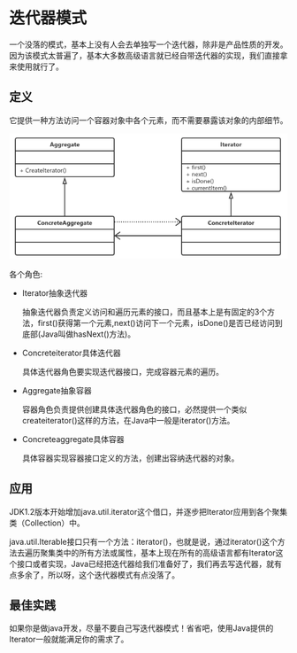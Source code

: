 # 迭代器模式

​		一个没落的模式，基本上没有人会去单独写一个迭代器，除非是产品性质的开发。因为该模式太普遍了，基本大多数高级语言就已经自带迭代器的实现，我们直接拿来使用就行了。

## 定义

​		它提供一种方法访问一个容器对象中各个元素，而不需要暴露该对象的内部细节。

![image-20201207122016951](img/iterator/image-20201207122016951.png)

各个角色:

- Iterator抽象迭代器

  抽象迭代器负责定义访问和遍历元素的接口，而且基本上是有固定的3个方法，first()获得第一个元素,next()访问下一个元素，isDone()是否已经访问到底部(Java叫做hasNext()方法)。

- Concreteiterator具体迭代器

  具体迭代器角色要实现迭代器接口，完成容器元素的遍历。

- Aggregate抽象容器

  容器角色负责提供创建具体迭代器角色的接口，必然提供一个类似createiterator()这样的方法，在Java中一般是iterator()方法。

- Concreteaggregate具体容器

  具体容器实现容器接口定义的方法，创建出容纳迭代器的对象。

## 应用

​	JDK1.2版本开始增加java.util.iterator这个借口，并逐步把Iterator应用到各个聚集类（Collection）中。

​	java.util.Iterable接口只有一个方法：iterator()，也就是说，通过iterator()这个方法去遍历聚集类中的所有方法或属性，基本上现在所有的高级语言都有Iterator这个接口或者实现，Java已经把迭代器给我们准备好了，我们再去写迭代器，就有点多余了，所以呀，这个迭代器模式有点没落了。

## 最佳实践

​		如果你是做java开发，尽量不要自己写迭代器模式！省省吧，使用Java提供的Iterator一般就能满足你的需求了。